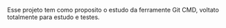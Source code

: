 Esse projeto tem como proposito o estudo da ferramente Git CMD, voltato totalmente para estudo e testes.